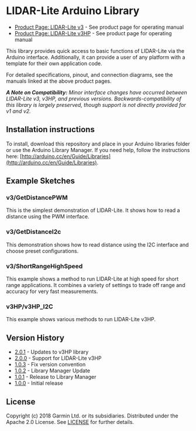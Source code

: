 # LIDAR-Lite Arduino Library

* [Product Page: LIDAR-Lite v3](https://buy.garmin.com/en-US/US/p/557294) - See product page for operating manual
* [Product Page: LIDAR-Lite v3HP](https://buy.garmin.com/en-US/US/p/578152) - See product page for operating manual

This library provides quick access to basic functions of LIDAR-Lite
via the Arduino interface. Additionally, it can provide a user of any
platform with a template for their own application code.

For detailed specifications, pinout, and connection diagrams, see the manuals linked at the above product pages.

***A Note on Compatibility:*** *Minor interface changes have occurred between LIDAR-Lite v3, v3HP, and previous versions. Backwards-compatibility of this library is largely preserved, though support is not directly provided for v1 and v2.*

## Installation instructions
To install, download this repository and place in your Arduino libraries folder or use the Arduino Library Manager. If you need help, follow the instructions here: [http://arduino.cc/en/Guide/Libraries](http://arduino.cc/en/Guide/Libraries).

## Example Sketches
### v3/GetDistancePWM
This is the simplest demonstration of LIDAR-Lite. It shows how to read a distance using the PWM interface.

### v3/GetDistanceI2c
This demonstration shows how to read distance using the I2C interface and choose preset configurations.

### v3/ShortRangeHighSpeed
This example shows a method to run LIDAR-Lite at high speed for short range applications. It combines a variety of settings to trade off range and accuracy for very fast measurements.

### v3HP/v3HP_I2C
This example shows various methods to run LIDAR-Lite v3HP.

## Version History
* [2.0.1](https://github.com/garmin/LIDARLite_Arduino_Library/tree/2.0.1) - Updates to v3HP library
* [2.0.0](https://github.com/garmin/LIDARLite_Arduino_Library/tree/2.0.0) - Support for LIDAR-Lite v3HP
* [1.0.3](https://github.com/garmin/LIDARLite_Arduino_Library/tree/1.0.3) - Fix version convention
* [1.0.2](https://github.com/garmin/LIDARLite_Arduino_Library/tree/v1.0.2) - Library Manager Update
* [1.0.1](https://github.com/garmin/LIDARLite_Arduino_Library/tree/v1.0.1) - Release to Library Manager
* [1.0.0](https://github.com/garmin/LIDARLite_Arduino_Library/tree/1.0.0) - Initial release

## License
Copyright (c) 2018 Garmin Ltd. or its subsidiaries. Distributed under the Apache 2.0 License.
See [LICENSE](LICENSE) for further details.

